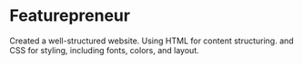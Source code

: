# Featurepreneur
Created a well-structured  website. Using HTML for content structuring. and CSS for styling, including fonts, colors, and layout.
